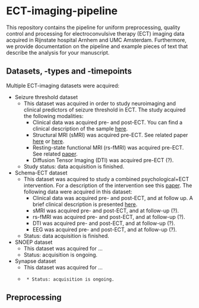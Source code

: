 # ECT-imaging-pipeline
This repository contains the pipeline for uniform preprocessing, quality control and processing for electroconvulsive therapy (ECT) imaging data acquired in Rijnstate hospital Arnhem and UMC Amsterdam. Furthermore, we provide documentation on the pipeline and example pieces of text that describe the analysis for your manuscript. 

## Datasets, -types and -timepoints
Multiple ECT-imaging datasets were acquired:
* Seizure threshold dataset
     * This dataset was acquired in order to study neuroimaging and clinical predictors of seizure threshold in ECT. The study acquired the following modalities:
        *  Clinical data was acquired pre- and post-ECT. You can find a clinical description of the sample [here](https://link.springer.com/article/10.1007/s00406-012-0342-7/tables/1). 
        *  Structural MRI (sMRI) was acquired pre-ECT. See related paper [here](https://www.sciencedirect.com/science/article/pii/S1935861X12002094?casa_token=cAC-WLm3LVcAAAAA:gm4tDvav6UkNTPFnTLWB_7c2fY4bnB_o-BNe3HnInR2mOL0qw0iFPD7MNEdiymz7QwEy4v7DvGk) or [here](https://www.frontiersin.org/articles/10.3389/fpsyt.2014.00169/full).
        *  Resting-state functional MRI (rs-fMRI) was acquired pre-ECT. See related [paper](https://www.nature.com/articles/mp201478). 
        *  Diffusion Tensor Imaging (DTI) was acquired pre-ECT (?).
     *  Study status: data acquisition is finished. 
* Schema-ECT dataset
     * This dataset was acquired to study a combined psychological+ECT intervention. For a description of the intervention see this [paper](https://jamanetwork.com/journals/jamanetworkopen/fullarticle/2768949). The following data were acquired in this dataset:
        * Clinical data was acquired pre- and post-ECT, and at follow up. A brief clinical description is presented [here](https://cdn.jamanetwork.com/ama/content_public/journal/jamanetworkopen/938527/zoi200468t1.png?Expires=1636631862&Signature=nWlCfYCET7ojxyvCuaFI5kitSWKRMCwvL~d5EF3blsRjbXMKw4zxSAsV6nRbeaOsUY6fYXKS9atC6FiCngE4EOIoVbNJuW4EsXfnjvY0SKLxkvh~GM3Ij9vdUhWI1YI4pGXww~h8amcKYizUJRt3ehFKxWZoASeQI9OoxXyw4orAge8AGmlhgv~bDyjb5KWUnoqiWtQUacBcz3nAdRAjh5El03wRKsSjvJZ7kybzNnv~LVRLQIYlcwAlxvK2KRshAtN-Vn2w3ULVxyriDm08ZGejQn0A4g3vfTO9VqTXvVlFqmFm3haArQakZGYBf3bRQG2Vo~2dL~-t09Khtn2qNA__&Key-Pair-Id=APKAIE5G5CRDK6RD3PGA).
        * sMRI was acquired pre- and post-ECT, and at follow-up (?).
        * rs-fMRI was acquired pre- and post-ECT, and at follow-up (?).
        * DTI was acquired pre- and post-ECT, and at follow-up (?). 
        * EEG was acquired pre- and post-ECT, and at follow-up (?). 
     * Status: data acquisition is finished.
* SNOEP dataset
     * This dataset was acquired for ...  
     * Status: acquisition is ongoing. 
* Synapse dataset
     * This dataset was acquired for ...
     *      * Status: acquisition is ongoing. 


## Preprocessing

